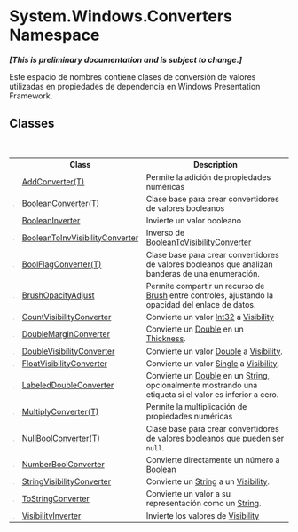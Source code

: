 # System.Windows.Converters Namespace
 _**\[This is preliminary documentation and is subject to change.\]**_

Este espacio de nombres contiene clases de conversión de valores utilizadas en propiedades de dependencia en Windows Presentation Framework.


## Classes
&nbsp;<table><tr><th></th><th>Class</th><th>Description</th></tr><tr><td>![Public class](media/pubclass.gif "Public class")</td><td><a href="57179405-8e99-60c3-8d69-05ebfdb44c9e">AddConverter(T)</a></td><td>
Permite la adición de propiedades numéricas</td></tr><tr><td>![Public class](media/pubclass.gif "Public class")</td><td><a href="00211c0d-23e8-99e8-5c90-a5c50ce2e354">BooleanConverter(T)</a></td><td>
Clase base para crear convertidores de valores booleanos</td></tr><tr><td>![Public class](media/pubclass.gif "Public class")</td><td><a href="588acf4d-f80f-d68b-7cd0-2bfac6310def">BooleanInverter</a></td><td>
Invierte un valor booleano</td></tr><tr><td>![Public class](media/pubclass.gif "Public class")</td><td><a href="d0f5ee22-5dbe-2f33-e39d-e6b1f3985c97">BooleanToInvVisibilityConverter</a></td><td>
Inverso de <a href="http://msdn2.microsoft.com/es-es/library/ms609059" target="_blank">BooleanToVisibilityConverter</a></td></tr><tr><td>![Public class](media/pubclass.gif "Public class")</td><td><a href="20d8b90a-635b-e7e2-1da5-2f95a7df5a09">BoolFlagConverter(T)</a></td><td>
Clase base para crear convertidores de valores booleanos que analizan banderas de una enumeración.</td></tr><tr><td>![Public class](media/pubclass.gif "Public class")</td><td><a href="d8f1b05c-1507-f0a4-5842-8c52f82ad26d">BrushOpacityAdjust</a></td><td>
Permite compartir un recurso de <a href="http://msdn2.microsoft.com/es-es/library/ms634880" target="_blank">Brush</a> entre controles, ajustando la opacidad del enlace de datos.</td></tr><tr><td>![Public class](media/pubclass.gif "Public class")</td><td><a href="7da13ebf-8e22-0c6a-d4a2-a52d7330f5d1">CountVisibilityConverter</a></td><td>
Convierte un valor <a href="http://msdn2.microsoft.com/es-es/library/td2s409d" target="_blank">Int32</a> a <a href="http://msdn2.microsoft.com/es-es/library/ms590101" target="_blank">Visibility</a></td></tr><tr><td>![Public class](media/pubclass.gif "Public class")</td><td><a href="290c92bd-6837-9861-629f-90daafa0ba28">DoubleMarginConverter</a></td><td>
Convierte un <a href="http://msdn2.microsoft.com/es-es/library/643eft0t" target="_blank">Double</a> en un <a href="http://msdn2.microsoft.com/es-es/library/ms603275" target="_blank">Thickness</a>.</td></tr><tr><td>![Public class](media/pubclass.gif "Public class")</td><td><a href="c026a72b-3daf-be0b-e738-d6c760315b6c">DoubleVisibilityConverter</a></td><td>
Convierte un valor <a href="http://msdn2.microsoft.com/es-es/library/643eft0t" target="_blank">Double</a> a <a href="http://msdn2.microsoft.com/es-es/library/ms590101" target="_blank">Visibility</a>.</td></tr><tr><td>![Public class](media/pubclass.gif "Public class")</td><td><a href="c6605079-a38c-1536-ad09-5b97767bb6dc">FloatVisibilityConverter</a></td><td>
Convierte un valor <a href="http://msdn2.microsoft.com/es-es/library/3www918f" target="_blank">Single</a> a <a href="http://msdn2.microsoft.com/es-es/library/ms590101" target="_blank">Visibility</a>.</td></tr><tr><td>![Public class](media/pubclass.gif "Public class")</td><td><a href="9976f03d-75c2-f765-83a1-45f86bbea8a1">LabeledDoubleConverter</a></td><td>
Convierte un <a href="http://msdn2.microsoft.com/es-es/library/643eft0t" target="_blank">Double</a> en un <a href="http://msdn2.microsoft.com/es-es/library/s1wwdcbf" target="_blank">String</a>, opcionalmente mostrando una etiqueta si el valor es inferior a cero.</td></tr><tr><td>![Public class](media/pubclass.gif "Public class")</td><td><a href="47760baf-335a-9495-b0ff-67a055d407e5">MultiplyConverter(T)</a></td><td>
Permite la multiplicación de propiedades numéricas</td></tr><tr><td>![Public class](media/pubclass.gif "Public class")</td><td><a href="976554e1-510e-962b-2a5a-c0ee75be9766">NullBoolConverter(T)</a></td><td>
Clase base para crear convertidores de valores booleanos que pueden ser `null`.</td></tr><tr><td>![Public class](media/pubclass.gif "Public class")</td><td><a href="0949478e-6b10-085c-b410-0b930bd2bb92">NumberBoolConverter</a></td><td>
Convierte directamente un número a <a href="http://msdn2.microsoft.com/es-es/library/a28wyd50" target="_blank">Boolean</a></td></tr><tr><td>![Public class](media/pubclass.gif "Public class")</td><td><a href="bbcf812a-6a55-f5aa-27c8-2f3d2f147434">StringVisibilityConverter</a></td><td>
Convierte un <a href="http://msdn2.microsoft.com/es-es/library/s1wwdcbf" target="_blank">String</a> a un <a href="http://msdn2.microsoft.com/es-es/library/ms590101" target="_blank">Visibility</a>.</td></tr><tr><td>![Public class](media/pubclass.gif "Public class")</td><td><a href="5f9f3b0c-2613-d727-9c72-ba6ae07f2aca">ToStringConverter</a></td><td>
Convierte un valor a su representación como un <a href="http://msdn2.microsoft.com/es-es/library/s1wwdcbf" target="_blank">String</a>.</td></tr><tr><td>![Public class](media/pubclass.gif "Public class")</td><td><a href="c6fe5d92-294c-79d2-2dcf-611203df10fc">VisibilityInverter</a></td><td>
Invierte los valores de <a href="http://msdn2.microsoft.com/es-es/library/ms590101" target="_blank">Visibility</a></td></tr></table>&nbsp;

